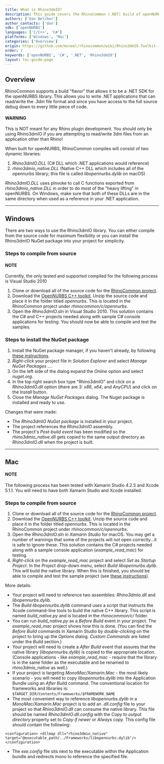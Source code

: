 ```yaml
---
title: What is Rhino3dmIO?
description: This guide covers the RhinoCommon (.NET) build of openNURBS.
authors: ['Dan Belcher']
author_contacts: ['dan']
sdk: ['openNURBS']
languages: ['C/C++', 'C#']
platforms: ['Windows', 'Mac']
categories: ['Overview']
origin: https://github.com/mcneel/rhinocommon/wiki/Rhino3dmIO-Toolkit-(OpenNURBS-build)
order: 2
keywords: ['openNURBS', 'C#', '.NET', 'Rhino3dmIO']
layout: toc-guide-page
---
```


 
## Overview

RhinoCommon supports a build "flavor" that allows it to be a .NET SDK for the openNURBS library.  This allows you to write .NET applications that can read/write the *.3dm* file format and since you have access to the full source debug down to every little piece of code.

<div class="bs-callout bs-callout-danger">
  <h4>WARNING</h4>
  <p>This is NOT meant for any Rhino plugin development.  You should only be using Rhino3dmIO if you are attempting to read/write 3dm files from an application other than Rhino!</p>
</div>

When built for openNURBS, RhinoCommon compiles will consist of two dynamic libraries:

1. *Rhino3dmIO.DLL* (C# DLL which .NET applications would reference)
1. *rhino3dmio_native.DLL* (Native C++ DLL which includes all of the opennurbs library; this file is called *libopennurbs.dylib* on macOS)

*Rhino3dmIO.DLL* uses pInvoke to call C functions exported from *rhino3dmio_native.DLL* in order to do most of the "heavy lifting" in openNURBS.  On Windows, make sure that both of these DLLs are in the same directory when used as a reference in your .NET application.

---

## Windows

There are two ways to use the Rhino3dmIO library.  You can either compile from the source code for maximum flexibility or you can install the Rhino3dmIO NuGet package into your project for simplicity.

### Steps to compile from source

<div class="bs-callout bs-callout-danger">
  <h4>NOTE</h4>
  <p>Currently, the only tested and supported compiled for the following process is Visual Studio 2010</p>
</div>

1. Clone or download all of the source code for the [RhinoCommon project](https://github.com/mcneel/rhinocommon).
1. Download the [OpenNURBS C++ toolkit](http://www.rhino3d.com/opennurbs).  Unzip the source code and place it in the folder titled *opennurbs*.  This is located in the RhinoCommon project under *rhinocommon/c/opennurbs*.
1. Open the *Rhino3dmIO.sln* in Visual Studio 2010.  This solution contains the C# and C++ projects needed along with sample C# console applications for testing.  You should now be able to compile and test the samples.

### Steps to install the NuGet package

1. Install the NuGet package manager, if you haven't already, by following [these instructions](http://docs.nuget.org/docs/start-here/installing-nuget).
1. *Right-click* your project file in *Solution Explorer* and select *Manage NuGet Packages ...*.
1. On the left side of the dialog expand the *Online* option and select *nuget.org*.
1. In the top right search box type "Rhino3dmIO" and click on a *Rhino3dmIO.dll* option (there are 3: *x86*, *x64*, and *AnyCPU*) and click on the *Install* button.
1. Close the *Manage NuGet Packages* dialog.  The Nuget package is installed and ready to use.

Changes that were made:

- The *Rhino3dmIO NuGet package* is installed in your project.
- The project references the *Rhino3dmIO* assembly.
- The project's *Post-build event* has been modified so the *rhino3dmio_native.dll* gets copied to the same output directory as *Rhino3dmIO.dll* when the project is built.

---

## Mac

<div class="bs-callout bs-callout-danger">
  <h4>NOTE</h4>
  <p>The following process has been tested with Xamarin Studio 4.2.5 and Xcode 5.1.1. You will need to have both Xamarin Studio and Xcode installed.</p>
</div>

### Steps to compile from source

1. Clone or download all of the source code for the [RhinoCommon project](https://github.com/mcneel/rhinocommon).
1. Download the [OpenNURBS C++ toolkit](http://www.rhino3d.com/opennurbs).  Unzip the source code and place it in the folder titled *opennurbs*.  This is located in the RhinoCommon project under *rhinocommon/c/opennurbs*.
1. Open the *Rhino3dmIO.sln* in *Xamarin Studio* for macOS.  You may get a number of warnings that some of the projects will not open correctly...it is safe to ignore these. This solution contains the C# projects needed along with a sample console application (*example_read_mac*) for testing.
1. *Right-click* on the *example_read_mac* project and select *Set as Startup Project*. In the *Project* drop-down menu, select *Build libopennurbs.dylib*.  This will build the native library.  When this is finished, you should be able to compile and test the sample project (see [these instructions](https://github.com/mcneel/rhinocommon/tree/master/examples/rhino3dmio/example_read_mac)).

More details:

- Your project will need to reference two assemblies: *Rhino3dmIo.dll* and *libopennurbs.dylib*.
- The *Build libopennurbs.dylib* command uses a script that instructs the Xcode command-line tools to build the native C++ library.  This script is named *build_native.py* and is located in the *rhinocommon/c/* folder.
- You can run *build_native.py* as a *Before Build* event in your project.  The *example_read_mac* project shows how this is done.  (You can find the *Before Build* commands in Xamarin Studio by *double-clicking* on the project to bring up the *Options* dialog.  *Custom Commands* are listed under the *Build* section.)
- Your project will need to create a *After Build* event that assures that the native library (*libopennurbs.dylib*) is copied to the appropriate location.  (Console applications - like *example_read_mac* - require that the library is in the same folder as the executable and be renamed to *rhino3dmio_native* as well.)
- If your project is targeting *MonoMac/Xamarin.Mac* - the most likely scenario - you will need to copy *libopennurbs.dylib* into the Application Bundle using an *After Build* command.  The conventional location for frameworks and libraries is: `$TARGET_DIR/Contents/Frameworks/$FRAMEWORK_NAME`
- The most convenient way to reference *libopennurbs.dylib* in a *MonoMac/Xamarin.Mac* project is to add an *.dll.config* file to your project so that *Rhino3dmIO.dll* can consume the native library.  This file should be named *Rhino3dmIO.dll.config* with the *Copy to output directory* property set to *Copy if newer* or *Always copy.*  This config file should contain the following:

```
<configuration> <dllmap dll="rhino3dmio_native" target="@executable_path/../Frameworks/libopennurbs.dylib"/> </configuration>
```

- The *exe.config* file sits next to the executable within the Application bundle and redirects mono to reference the specified file.
